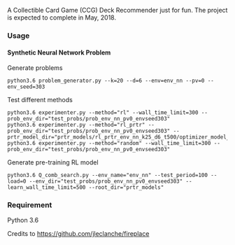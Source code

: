 

A Collectible Card Game (CCG) Deck Recommender just for fun. The project is expected to complete in May, 2018.



### Usage

#### Synthetic Neural Network Problem
Generate problems
```
python3.6 problem_generator.py --k=20 --d=6 --env=env_nn --pv=0 --env_seed=303
```
Test different methods
```
python3.6 experimenter.py --method="rl" --wall_time_limit=300 --prob_env_dir="test_probs/prob_env_nn_pv0_envseed303" 
python3.6 experimenter.py --method="rl_prtr" --prob_env_dir="test_probs/prob_env_nn_pv0_envseed303" --prtr_model_dir="prtr_models/rl_prtr_env_nn_k25_d6_t500/optimizer_model_fixedxoFalse/qlearning"
python3.6 experimenter.py --method="random" --wall_time_limit=300 --prob_env_dir="test_probs/prob_env_nn_pv0_envseed303"
```
Generate pre-training RL model
```
python3.6 Q_comb_search.py --env_name="env_nn" --test_period=100 --load=0 --env_dir="test_probs/prob_env_nn_pv0_envseed303" --learn_wall_time_limit=500 --root_dir="prtr_models"
```

### Requirement

Python 3.6


Credits to https://github.com/jleclanche/fireplace
